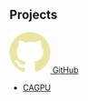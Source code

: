 ## Projects

[![github](https://raw.githubusercontent.com/OpenLenia/openlenia.github.io/main/icons/icon-github.png) GitHub](https://github.com/OpenLenia)

- [CAGPU](https://github.com/OpenLenia/CAGPU)
